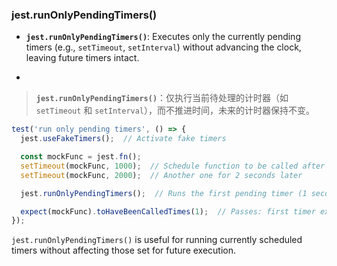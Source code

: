### jest.runOnlyPendingTimers()

- **`jest.runOnlyPendingTimers()`**: Executes only the currently pending timers (e.g., `setTimeout`, `setInterval`) without advancing the clock, leaving future timers intact.

- <audio src="..\..\mp3/__`jest.runOnly.mp3"></audio>

> **`jest.runOnlyPendingTimers()`**：仅执行当前待处理的计时器（如 `setTimeout` 和 `setInterval`），而不推进时间，未来的计时器保持不变。
>
> <audio src="..\..\mp3/`jest.runOnlyPe.mp3"></audio>

```js
test('run only pending timers', () => {
  jest.useFakeTimers();  // Activate fake timers

  const mockFunc = jest.fn();
  setTimeout(mockFunc, 1000);  // Schedule function to be called after 1 second
  setTimeout(mockFunc, 2000);  // Another one for 2 seconds later

  jest.runOnlyPendingTimers();  // Runs the first pending timer (1 second)

  expect(mockFunc).toHaveBeenCalledTimes(1);  // Passes: first timer executed
});
```

<audio src="..\..\mp3/这段代码演示了如何使用`jes.mp3"></audio>

`jest.runOnlyPendingTimers()` is useful for running currently scheduled timers without affecting those set for future execution.